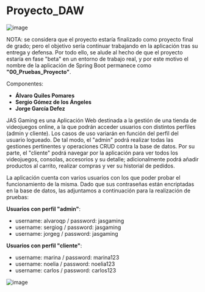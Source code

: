 # Proyecto_DAW
![image](https://user-images.githubusercontent.com/67335888/169277721-aa359371-7c01-4876-b130-1120df6be0bb.png)

NOTA: se considera que el proyecto estaría finalizado como proyecto final de grado; pero el objetivo sería continuar trabajando en la aplicación tras su entrega y defensa. Por todo ello, se alude al hecho de que el proyecto estaría en fase "beta" en un entorno de trabajo real, y por este motivo el nombre de la aplicación de Spring Boot permanece como <b>"00_Pruebas_Proyecto"</b>.

Componentes:

- <b>Álvaro Quiles Pomares</b>
- <b>Sergio Gómez de los Ángeles</b>
- <b>Jorge García Defez</b>


JAS Gaming es una Aplicación Web destinada a la gestión de una tienda de videojuegos online, a la que podrán acceder usuarios con distintos perfiles (admin y cliente). Los casos de uso variarán en función del perfil del usuario logueado. De tal modo, el "admin" podrá realizar todas las gestiones pertinentes y operaciones CRUD contra la base de datos. Por su parte, el "cliente" podrá navegar por la aplicación para ver todos los videojuegos, consolas, accesorios y su detalle; adicionalmente podrá añadir productos al carrito, realizar compras y ver su historial de pedidos.

La aplicación cuenta con varios usuarios con los que poder probar el funcionamiento de la misma.
Dado que sus contraseñas están encriptadas en la base de datos, las adjuntamos a continuación para la realización de pruebas:

<b>Usuarios con perfil "admin"</b>:
- username: alvaroqp / password: jasgaming
- username: sergiog / password: jasgaming
- username: jorgeg / password: jasgaming

<b>Usuarios con perfil "cliente"</b>:
- username: marina / password: marina123
- username: noelia / password: noelia123
- username: carlos / password: carlos123


![image](https://user-images.githubusercontent.com/67335888/169276840-1a071e09-8e77-42d5-aa91-e8c5b3d78e10.png)
